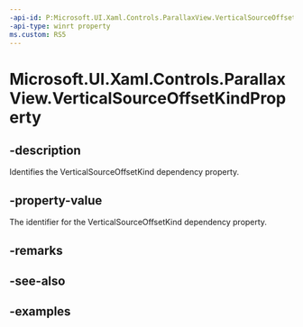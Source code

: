 ```yaml
---
-api-id: P:Microsoft.UI.Xaml.Controls.ParallaxView.VerticalSourceOffsetKindProperty
-api-type: winrt property
ms.custom: RS5
---
```

<!-- Property syntax.
public DependencyProperty VerticalSourceOffsetKindProperty { get; }
-->

# Microsoft.UI.Xaml.Controls.ParallaxView.VerticalSourceOffsetKindProperty


## -description

Identifies the VerticalSourceOffsetKind dependency property.


## -property-value

The identifier for the VerticalSourceOffsetKind dependency property.


## -remarks


## -see-also


## -examples


